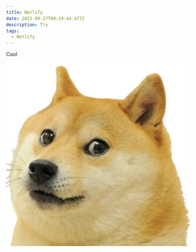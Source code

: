```yaml
---
title: Netlify
date: 2021-09-27T09:19:44.477Z
description: Try
tags:
  - Netlify
---
```

Cool

![test-image](71ar35igrrl.png "test-image")